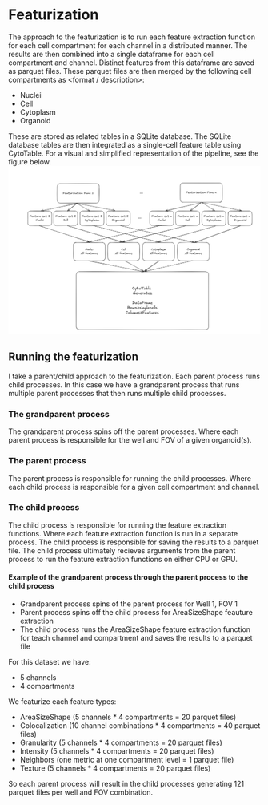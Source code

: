 # Featurization

The approach to the featurization is to run each feature extraction function for each cell compartment for each channel in a distributed manner.
The results are then combined into a single dataframe for each cell compartment and channel.
Distinct features from this dataframe are saved as parquet files.
These parquet files are then merged by the following cell compartments as <format / description>:
- Nuclei
- Cell
- Cytoplasm
- Organoid

These are stored as related tables in a SQLite database.
The SQLite database tables are then integrated as a single-cell feature table using CytoTable.
For a visual and simplified representation of the pipeline, see the figure below.
![Featurization pipeline](./diagram/featurization_strategy.png)

## Running the featurization
I take a parent/child approach to the featurization.
Each parent process runs child processes.
In this case we have a grandparent process that runs multiple parent processes that then runs multiple child processes.
### The grandparent process
The grandparent process spins off the parent processes.
Where each parent process is responsible for the well and FOV of a given organoid(s).
### The parent process
The parent process is responsible for running the child processes.
Where each child process is responsible for a given cell compartment and channel.
### The child process
The child process is responsible for running the feature extraction functions.
Where each feature extraction function is run in a separate process.
The child process is responsible for saving the results to a parquet file.
The child process ultimately recieves arguments from the parent process to run the feature extraction functions on either CPU or GPU.

#### Example of the grandparent process through the parent process to the child process
* Grandparent process spins of the parent process for Well 1, FOV 1
* Parent process spins off the child process for AreaSizeShape feauture extraction
* The child process runs the AreaSizeShape feature extraction function for teach channel and compartment and saves the results to a parquet file

For this dataset we have:
* 5 channels
* 4 compartments

We featurize each feature types:
* AreaSizeShape (5 channels * 4 compartments = 20 parquet files)
* Colocalization (10 channel combinations * 4 compartments = 40 parquet files)
* Granularity (5 channels * 4 compartments = 20 parquet files)
* Intensity (5 channels * 4 compartments = 20 parquet files)
* Neighbors (one metric at one compartment level = 1 parquet file)
* Texture (5 channels * 4 compartments = 20 parquet files)

So each parent process will result in the child processes generating 121 parquet files per well and FOV combination.
